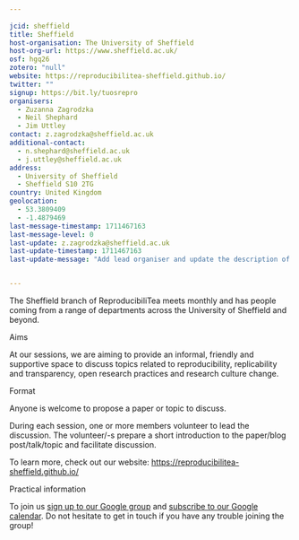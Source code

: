 ```yaml
---
    
jcid: sheffield
title: Sheffield
host-organisation: The University of Sheffield
host-org-url: https://www.sheffield.ac.uk/
osf: hgq26
zotero: "null"
website: https://reproducibilitea-sheffield.github.io/
twitter: ""
signup: https://bit.ly/tuosrepro
organisers:
  - Zuzanna Zagrodzka
  - Neil Shephard
  - Jim Uttley
contact: z.zagrodzka@sheffield.ac.uk
additional-contact:
  - n.shephard@sheffield.ac.uk
  - j.uttley@sheffield.ac.uk
address:
  - University of Sheffield
  - Sheffield S10 2TG
country: United Kingdom
geolocation:
  - 53.3809409
  - -1.4879469
last-message-timestamp: 1711467163
last-message-level: 0
last-update: z.zagrodzka@sheffield.ac.uk
last-update-timestamp: 1711467163
last-update-message: "Add lead organiser and update the description of the group "


---
```


The Sheffield branch of ReproducibiliTea meets monthly and has people coming from a range of departments across the University of Sheffield and beyond.

Aims

At our sessions, we are aiming to provide an informal, friendly and supportive space to discuss topics related to reproducibility, replicability and transparency, open research practices and research culture change.

Format

Anyone is welcome to propose a paper or topic to discuss. 

During each session, one or more members volunteer to lead the discussion. The volunteer/-s prepare a short introduction to the paper/blog post/talk/topic and facilitate discussion. 

To learn more, check out our website: https://reproducibilitea-sheffield.github.io/ 

Practical information

To join us [sign up to our Google group](https://groups.google.com/a/sheffield.ac.uk/g/reproducibilitea-googlegroup) and [subscribe to our Google calendar](https://calendar.google.com/calendar/u/0?cid=Y19jcmJkYm8wbHVwNXJmZDlnam90aHN2MWRxMEBncm91cC5jYWxlbmRhci5nb29nbGUuY29t).
Do not hesitate to get in touch if you have any trouble joining the group!
